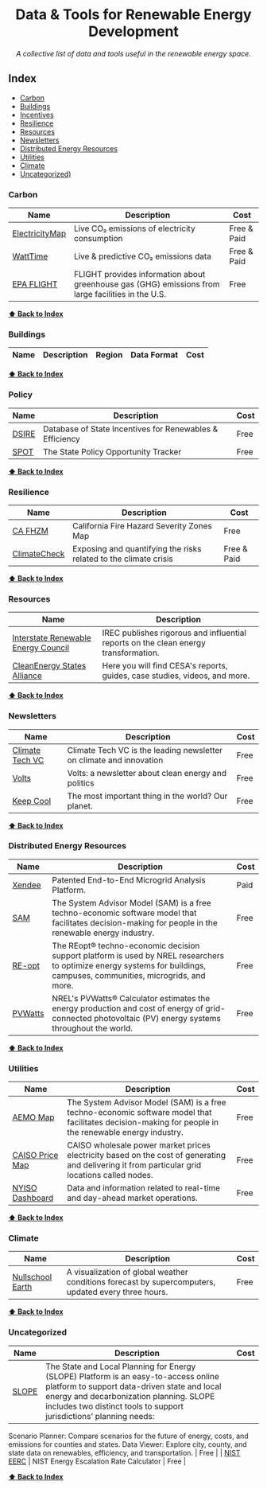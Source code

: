 <div align="center">
    <h1>Data & Tools for Renewable Energy Development</h1>
    <i>A collective list of data and tools useful in the renewable energy space.</i>
</div>

## Index

* [Carbon](#carbon)
* [Buildings](#buildings)
* [Incentives](#incentives)
* [Resilience](#resilience)
* [Resources](#Resources)
* [Newsletters](#newsletters)
* [Distributed Energy Resources](#der)
* [Utilities](#utilities)
* [Climate](#climate)
* [Uncategorized)](#uncategorized) 

### Carbon
Name | Description | Cost |
|---|---|---|
| [ElectricityMap](https://app.electricitymap.org/map) | Live CO₂ emissions of electricity consumption | Free & Paid |
| [WattTime](https://www.watttime.org/) | Live & predictive CO₂ emissions data | Free & Paid |
| [EPA FLIGHT](https://ghgdata.epa.gov/ghgp/main.do?site_preference=normal) | FLIGHT provides information about greenhouse gas (GHG) emissions from large facilities in the U.S. | Free |

**[⬆ Back to Index](#index)**
<br />

### Buildings
Name | Description | Region | Data Format | Cost |
|---|---|---|---|---|

**[⬆ Back to Index](#index)**
<br />

### Policy
Name | Description | Cost |
|---|---|---|
| [DSIRE](https://www.dsireusa.org/) | Database of State Incentives for Renewables & Efficiency | Free |
| [SPOT](https://spotforcleanenergy.org/) | The State Policy Opportunity Tracker | Free |

**[⬆ Back to Index](#index)**
<br />

### Resilience
Name | Description | Cost |
|---|---|---|
| [CA FHZM](https://egis.fire.ca.gov/FHSZ/) | California Fire Hazard Severity Zones Map | Free |
| [ClimateCheck](https://climatecheck.com/) | Exposing and quantifying the risks related to the climate crisis | Free & Paid |

**[⬆ Back to Index](#index)**
<br />

### Resources
Name | Description |
|---|---|
| [Interstate Renewable Energy Council](https://irecusa.org/resources/) | IREC publishes rigorous and influential reports on the clean energy transformation. |
| [CleanEnergy States Alliance](https://www.cesa.org/resource-library/) | Here you will find CESA's reports, guides, case studies, videos, and more. |

**[⬆ Back to Index](#index)**
<br />

### Newsletters
Name | Description | Cost |
|---|---|---|
| [Climate Tech VC](https://climatetechvc.substack.com/) | Climate Tech VC is the leading newsletter on climate and innovation | Free |
| [Volts](https://www.volts.wtf/) | Volts: a newsletter about clean energy and politics | Free |
| [Keep Cool](https://workweek.com/brand/keep-cool/) | The most important thing in the world? Our planet. | Free |

**[⬆ Back to Index](#index)**
<br />

### Distributed Energy Resources
Name | Description | Cost |
|---|---|---|
| [Xendee](https://xendee.com/) | Patented End-to-End Microgrid Analysis Platform. | Paid |
| [SAM](https://sam.nrel.gov/) | The System Advisor Model (SAM) is a free techno-economic software model that facilitates decision-making for people in the renewable energy industry. | Free |
| [RE-opt](https://reopt.nrel.gov/) | The REopt® techno-economic decision support platform is used by NREL researchers to optimize energy systems for buildings, campuses, communities, microgrids, and more. | Free |
| [PVWatts](https://pvwatts.nrel.gov/) | NREL's PVWatts® Calculator estimates the energy production and cost of energy of grid-connected photovoltaic (PV) energy systems throughout the world. | Free |


**[⬆ Back to Index](#index)**
<br />

### Utilities
Name | Description | Cost |
|---|---|---|
| [AEMO Map](https://www.aemo.com.au/aemo/apps/visualisations/map.html) | The System Advisor Model (SAM) is a free techno-economic software model that facilitates decision-making for people in the renewable energy industry. | Free |
| [CAISO Price Map](http://www.caiso.com/pricemap/Pages/default.aspx) | CAISO wholesale power market prices electricity based on the cost of generating and delivering it from particular grid locations called nodes. | Free |
| [NYISO Dashboard](https://www.nyiso.com/markets) | Data and information related to real-time and day-ahead market operations. | Free |


**[⬆ Back to Index](#index)**
<br />

### Climate
Name | Description | Cost |
|---|---|---|
| [Nullschool Earth](https://earth.nullschool.net/) | A visualization of global weather conditions forecast by supercomputers, updated every three hours. | Free |

**[⬆ Back to Index](#index)**
<br />

### Uncategorized
Name | Description | Cost |
|---|---|---|
| [SLOPE](https://maps.nrel.gov/slope/) | The State and Local Planning for Energy (SLOPE) Platform is an easy-to-access online platform to support data-driven state and local energy and decarbonization planning. SLOPE includes two distinct tools to support jurisdictions’ planning needs:
Scenario Planner: Compare scenarios for the future of energy, costs, and emissions for counties and states.
Data Viewer: Explore city, county, and state data on renewables, efficiency, and transportation. | Free |
| [NIST EERC](https://pages.nist.gov/eerc/) | NIST Energy Escalation Rate Calculator | Free |


**[⬆ Back to Index](#index)**
<br />



